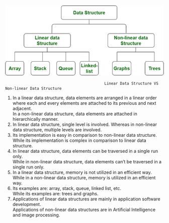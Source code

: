 ![data_structures](Untitled-Diagram-183.png)

                                                Linear Data Structure VS Non-linear Data Structure
1.	In a linear data structure, data elements are arranged in a linear order where each and every elements are attached to its previous and next adjacent.	
    In a non-linear data structure, data elements are attached in hierarchically manner.
2.	In linear data structure, single level is involved.	
    Whereas in non-linear data structure, multiple levels are involved.
3.	Its implementation is easy in comparison to non-linear data structure.	
    While its implementation is complex in comparison to linear data structure.
4.	In linear data structure, data elements can be traversed in a single run only.	
    While in non-linear data structure, data elements can’t be traversed in a single run only.
5.	In a linear data structure, memory is not utilized in an efficient way.	
    While in a non-linear data structure, memory is utilized in an efficient way.
6.	Its examples are: array, stack, queue, linked list, etc.	
    While its examples are: trees and graphs.
7.	Applications of linear data structures are mainly in application software development.	
    Applications of non-linear data structures are in Artificial Intelligence and image processing.
